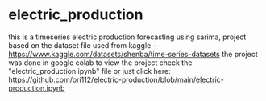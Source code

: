 # electric_production

this is a timeseries electric production forecasting using sarima, project based on the dataset file used from kaggle - https://www.kaggle.com/datasets/shenba/time-series-datasets the project was done in google colab to view the project check the "electric_production.ipynb" file or just click here: https://github.com/ori112/electric-production/blob/main/electric-production.ipynb
